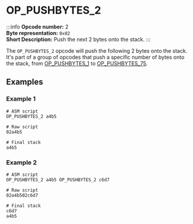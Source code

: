 # OP_PUSHBYTES_2
:::info
**Opcode number:** 2  
**Byte representation:** `0x02`  
**Short Description:** Push the next 2 bytes onto the stack. 
:::

The `OP_PUSHBYTES_2` opcode will push the following 2 bytes onto the stack. It's part of a group of opcodes that push a specific number of bytes onto the stack, from [OP_PUSHBYTES_1](./OP_PUSHBYTES_1.md) to [OP_PUSHBYTES_75](./OP_PUSHBYTES_75.md).

## Examples
### Example 1
```shell
# ASM script
OP_PUSHBYTES_2 a4b5

# Raw script
02a4b5

# Final stack
a4b5
```

### Example 2
```shell
# ASM script
OP_PUSHBYTES_2 a4b5 OP_PUSHBYTES_2 c6d7

# Raw script
02a4b502c6d7

# Final stack
c6d7
a4b5
```
